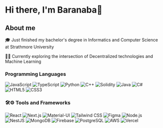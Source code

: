 # Hi there, I'm Baranaba👋


##  About me
🎓 Just finished my bachelor's degree in Informatics and Computer Science at Strathmore University

🔭🔎 Currently exploring the intersection of Decentralized technologies and Machine Learning

### Programming Languages

![JavaScript](https://img.shields.io/badge/-JavaScript-F7DF1E?style=flat&logo=javascript&logoColor=black) ![TypeScript](https://img.shields.io/badge/-TypeScript-3178C6?style=flat&logo=typescript&logoColor=white) ![Python](https://img.shields.io/badge/-Python-3776AB?style=flat&logo=python&logoColor=white) ![C++](https://img.shields.io/badge/-C++-00599C?style=flat&logo=cplusplus&logoColor=white) ![Solidity](https://img.shields.io/badge/-Solidity-363636?style=flat&logo=solidity) ![Java](https://img.shields.io/badge/-Java-007396?style=flat&logo=java&logoColor=white) ![C#](https://img.shields.io/badge/-C%23-239120?style=flat&logo=csharp&logoColor=white) ![HTML5](https://img.shields.io/badge/-HTML5-E34F26?style=flat&logo=html5&logoColor=white) ![CSS3](https://img.shields.io/badge/-CSS3-1572B6?style=flat&logo=css3&logoColor=white)


### 🛠️⚙️ Tools and Frameworks

 ![React](https://img.shields.io/badge/-React-20232A?style=flat&logo=react) ![Next.js](https://img.shields.io/badge/-Next.js-000000?style=flat&logo=next.js) ![Material-UI](https://img.shields.io/badge/-Material_UI-0081CB?style=flat&logo=material-ui) ![Tailwind CSS](https://img.shields.io/badge/-Tailwind_CSS-38B2AC?style=flat&logo=tailwind-css) ![Figma](https://img.shields.io/badge/-Figma-F24E1E?style=flat&logo=figma&logoColor=white) ![Node.js](https://img.shields.io/badge/-Node.js-339933?style=flat&logo=node.js&logoColor=white) ![NestJS](https://img.shields.io/badge/-NestJS-ea2845?style=flat&logo=nestjs&logoColor=white)
![MongoDB](https://img.shields.io/badge/-MongoDB-47A248?style=flat&logo=mongodb&logoColor=white) ![Firebase](https://img.shields.io/badge/-Firebase-FFCA28?style=flat&logo=firebase&logoColor=white) ![PostgreSQL](https://img.shields.io/badge/-PostgreSQL-336791?style=flat&logo=postgresql&logoColor=white) ![AWS](https://img.shields.io/badge/-AWS-232F3E?style=flat&logo=amazon-aws) ![Vercel](https://img.shields.io/badge/-Vercel-black?style=flat&logo=vercel&logoColor=white)
